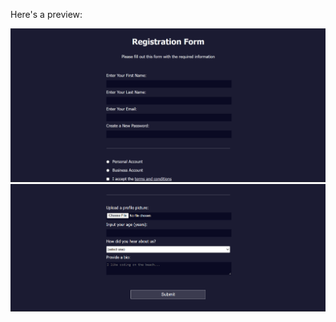 Here's a preview:

![Registration_Form1](https://github.com/Ananya63/AnanyaSL/blob/main/picture/form1.png)
![Registration_Form2](https://github.com/Ananya63/AnanyaSL/blob/main/picture/form2.png)
